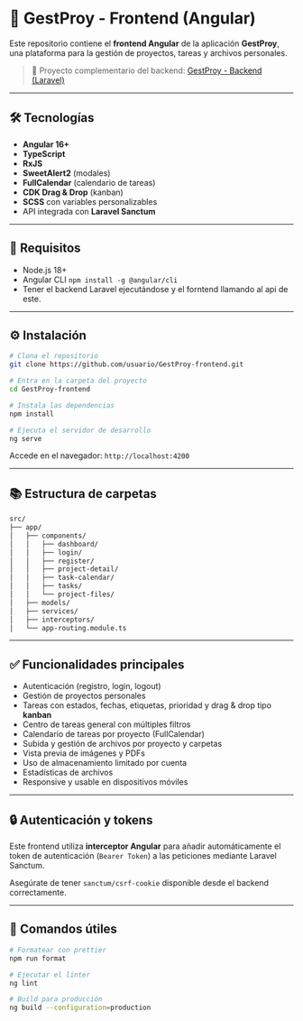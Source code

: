 
# 📁 GestProy - Frontend (Angular)

Este repositorio contiene el **frontend Angular** de la aplicación **GestProy**, una plataforma para la gestión de proyectos, tareas y archivos personales.

> 🔗 Proyecto complementario del backend: [GestProy - Backend (Laravel)](https://github.com/AnderPati/GestProy-backend)

---

## 🛠️ Tecnologías

- **Angular 16+**
- **TypeScript**
- **RxJS**
- **SweetAlert2** (modales)
- **FullCalendar** (calendario de tareas)
- **CDK Drag & Drop** (kanban)
- **SCSS** con variables personalizables
- API integrada con **Laravel Sanctum**

---

## 🚀 Requisitos

- Node.js 18+
- Angular CLI `npm install -g @angular/cli`
- Tener el backend Laravel ejecutándose y el forntend llamando al api de este.

---

## ⚙️ Instalación

```bash
# Clona el repositorio
git clone https://github.com/usuario/GestProy-frontend.git

# Entra en la carpeta del proyecto
cd GestProy-frontend

# Instala las dependencias
npm install

# Ejecuta el servidor de desarrollo
ng serve
```

Accede en el navegador: `http://localhost:4200`

---

## 📚 Estructura de carpetas

```bash
src/
├── app/
│   ├── components/
│   │   ├── dashboard/
│   │   ├── login/
│   │   ├── register/
│   │   ├── project-detail/
│   │   ├── task-calendar/
│   │   ├── tasks/
│   │   └── project-files/
│   ├── models/
│   ├── services/
│   ├── interceptors/
│   └── app-routing.module.ts
```

---

## ✅ Funcionalidades principales

- Autenticación (registro, login, logout)
- Gestión de proyectos personales
- Tareas con estados, fechas, etiquetas, prioridad y drag & drop tipo **kanban**
- Centro de tareas general con múltiples filtros
- Calendario de tareas por proyecto (FullCalendar)
- Subida y gestión de archivos por proyecto y carpetas
- Vista previa de imágenes y PDFs
- Uso de almacenamiento limitado por cuenta
- Estadísticas de archivos
- Responsive y usable en dispositivos móviles

---

## 🔒 Autenticación y tokens

Este frontend utiliza **interceptor Angular** para añadir automáticamente el token de autenticación (`Bearer Token`) a las peticiones mediante Laravel Sanctum.

Asegúrate de tener `sanctum/csrf-cookie` disponible desde el backend correctamente.

---

## 🧪 Comandos útiles

```bash
# Formatear con prettier
npm run format

# Ejecutar el linter
ng lint

# Build para producción
ng build --configuration=production
```
